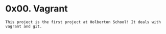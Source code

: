 # 0x00. Vagrant

~~~
This project is the first project at Holberton School! It deals with vagrant and git.
~~~